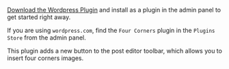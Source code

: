 [Download the Wordpress Plugin](https://github.com/digitalinteraction/fourcorners-wordpress/releases/download/1.0/wp-authograph.zip) and install as a plugin in the admin panel to get started right away.

If you are using `wordpress.com`, find the `Four Corners` plugin in the `Plugins Store` from the admin panel.

This plugin adds a new button to the post editor toolbar, which allows you to insert four corners images.